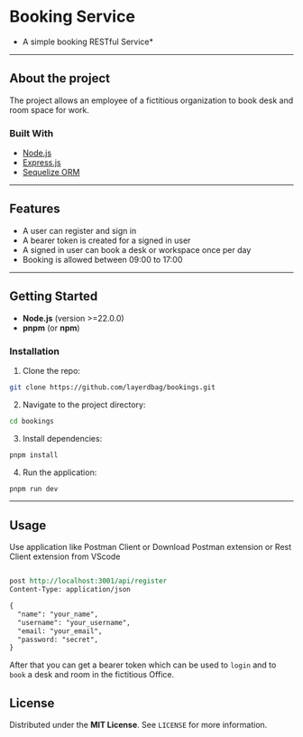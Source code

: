 # Booking Service
* A simple booking RESTful Service* 

---

## About the project
The project allows an employee of a fictitious organization to book desk and room space for work.

### **Built With**
- [Node.js](https://nodejs.org)
- [Express.js](https://expressjs.com)
- [Sequelize ORM](https://sequelize.org)

---

## Features
- A user can register and sign in
- A bearer token is created for a signed in user
- A signed in user can book a desk or workspace once per day
- Booking is allowed between 09:00 to 17:00


---

## Getting Started
- **Node.js** (version >=22.0.0)
- **pnpm** (or **npm**)

### Installation

1. Clone the repo:
```bash
git clone https://github.com/layerdbag/bookings.git
```
2. Navigate to the project directory:
```bash
cd bookings
```
3. Install dependencies:
```bash
pnpm install
```
4. Run the application:
```bash
pnpm run dev
```

---

## Usage
Use application like Postman Client or Download Postman extension or Rest Client extension from VScode

```Rest Client

post http://localhost:3001/api/register
Content-Type: application/json

{
  "name": "your_name",
  "username": "your_username",
  "email: "your_email",
  "password: "secret",
}
```
After that you can get a bearer token which can be used to `login` and to `book` a desk and room in the fictitious Office.

## License
Distributed under the **MIT License**. See `LICENSE` for more information.



